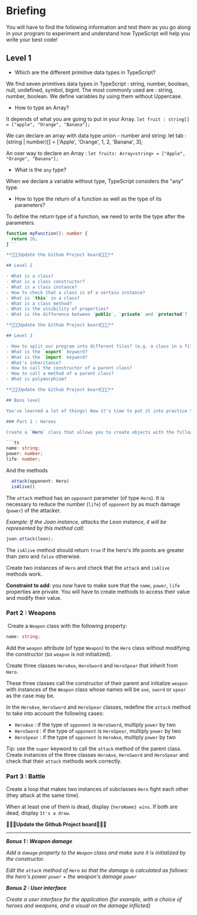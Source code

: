 # Briefing

You will have to find the following information and test them as you go along in your program to experiment and understand how TypeScript will help you write your best code!

## Level 1

- Which are the different primitive data types in TypeScript? 

We find seven primitives data types in TypeScript : string, number, boolean, null, undefined, symbol, bigint. The most commonly used are : string, number, boolean.
We define variables by using them without Uppercase.

- How to type an Array?

It depends of what you are going to put in your Array.
```let fruit : string[] = ["apple", "Orange", "Banana"];```

We can declare an array with data type union - number and string:
let tab : (string | number)[] = ['Apple', 'Orange', 1, 2, 'Banana', 3];

An oser way to declare an Array : 
```let fruits: Array<string> = ["Apple", "Orange", "Banana"];```

- What is the `any` type?

When we declare a variable without type, TypeScript considers the "any" type.

- How to type the return of a function as well as the type of its parameters?

To define the return type of a function, we need to write the type after the parameters.
```ts
function myFunction(): number {
  return 26;
}```

**🎉🎉🎉Update the Github Project board🎉🎉🎉**

## Level 2

- What is a class?
- What is a class constructor?
- What is a class instance?
- How to check that a class is of a certain instance?
- What is `this` in a class?
- What is a class method?
- What is the visibility of properties?
- What is the difference between `public`, `private` and `protected`?

**🎉🎉🎉Update the Github Project board🎉🎉🎉**

## Level 3

- How to split our program into different files? (e.g. a class in a file that I import into another)
- What is the `export` keyword?
- What is the `import` keyword?
- What's inheritance?
- How to call the constructor of a parent class?
- How to call a method of a parent class?
- What is polymorphism?

**🎉🎉🎉Update the Github Project board🎉🎉🎉**

## Boss level

You've learned a lot of things! Now it's time to put it into practice through this exercise in pairs!

### Part 1 : Heroes

Create a `Hero` class that allows you to create objects with the following properties:

```ts
name: string;
power: number;
life: number;
```

And the methods

```ts
  attack(opponent: Hero)
  isAlive()
```

The `attack` method has an `opponent` parameter (of type `Hero`). It is necessary to reduce the number (`life`) of `opponent` by as much damage (`power`) of the attacker.

​*Example: If the Joan instance, attacks the Leon instance, it will be represented by this method call:*

```ts
joan.attack(leon);
```

The `isAlive` method should return `true` if the hero's life points are greater than zero and `false` otherwise.

Create two instances of `Hero` and check that the `attack` and `isAlive` methods work.

**Constraint to add**: you now have to make sure that the `name`, `power`, `life` properties are private. You will have to create methods to access their value and modify their value.

### Part 2 : Weapons

​
Create a `Weapon` class with the following property:

```ts
name: string;
```

Add the `weapon` attribute (of type `Weapon`) to the `Hero` class without modifying the constructor (so `weapon` is not initialized).

Create three classes `HeroAxe`, `HeroSword` and `HeroSpear` that inherit from `Hero`.

These three classes call the constructor of their parent and initialize `weapon` with instances of the `Weapon` class whose names will be `axe`, `sword` or `spear` as the case may be.

In the `HeroAxe`, `HeroSword` and `HeroSpear` classes, redefine the `attack` method to take into account the following cases:

- `HeroAxe` : if the type of `opponent` is `HeroSword`, multiply `power` by two
- `HeroSword` : if the type of `opponent` is `HeroSpear`, multiply `power` by two
- `HeroSpear` : if the type of `opponent` is `HeroAxe`, multiply `power` by two

Tip: use the `super` keyword to call the `attack` method of the parent class.
​
Create instances of the three classes `HeroAxe`, `HeroSword` and `HeroSpear` and check that their `attack` methods work correctly.
​

### Part 3 : Battle

Create a loop that makes two instances of subclasses `Hero` fight each other (they attack at the same time).

When at least one of them is dead, display `{heroName} wins`. If both are dead, display `It's a draw`.

**🎉🎉🎉Update the Github Project board🎉🎉🎉**

---

**_Bonus 1 : Weapon damage_**

_Add a `damage` property to the `Weapon` class and make sure it is initialized by the constructor._

_Edit the `attack` method of `Hero` so that the damage is calculated as follows: the hero's power `power` + the weapon's damage `power`_

**_Bonus 2 : User interface_**

_Create a user interface for the application (for example, with a choice of heroes and weapons, and a visual on the damage inflicted)_
